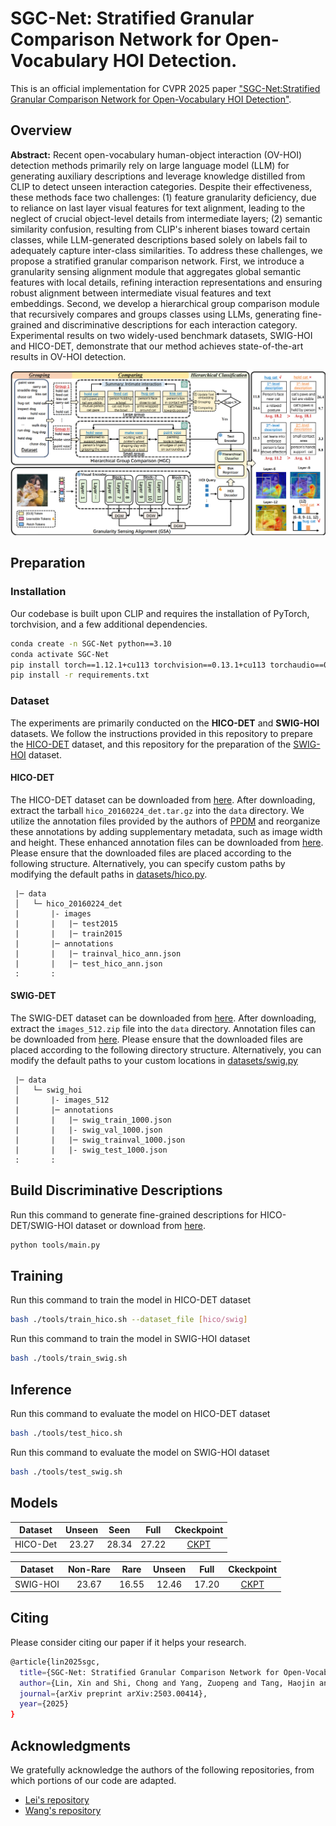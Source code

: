 # SGC-Net: Stratified Granular Comparison Network for Open-Vocabulary HOI Detection.
This is an official implementation for CVPR 2025 paper ["SGC-Net:Stratified Granular Comparison Network for Open-Vocabulary HOI Detection"](https://arxiv.org/pdf/2503.00414).
## Overview
**Abstract:** Recent open-vocabulary human-object interaction (OV-HOI) detection methods primarily rely on large language model (LLM) for generating auxiliary descriptions and leverage knowledge distilled from CLIP to detect unseen interaction categories. Despite their effectiveness, these methods face two challenges: (1) feature granularity deficiency, due to reliance on last layer visual features for text alignment, leading to the neglect of crucial object-level details from intermediate layers; (2) semantic similarity confusion, resulting from CLIP's inherent biases toward certain classes, while LLM-generated descriptions based solely on labels fail to adequately capture inter-class similarities. To address these challenges, we propose a stratified granular comparison network. First, we introduce a granularity sensing alignment module that aggregates global semantic features with local details, refining interaction representations and ensuring robust alignment between intermediate visual features and text embeddings. Second, we develop a hierarchical group comparison module that recursively compares and groups classes using LLMs, generating fine-grained and discriminative descriptions for each interaction category. Experimental results on two widely-used benchmark datasets, SWIG-HOI and HICO-DET, demonstrate that our method achieves state-of-the-art results in OV-HOI detection. 

![GitHub Logo](data/framework.png)

## Preparation

### Installation

Our codebase is built upon CLIP and requires the installation of PyTorch, torchvision, and a few additional dependencies.


```bash
conda create -n SGC-Net python==3.10
conda activate SGC-Net
pip install torch==1.12.1+cu113 torchvision==0.13.1+cu113 torchaudio==0.12.1 --extra-index-url https://download.pytorch.org/whl/cu113
pip install -r requirements.txt
```

### Dataset

The experiments are primarily conducted on the **HICO-DET** and **SWIG-HOI** datasets. We follow the instructions provided in this repository to prepare the [HICO-DET](https://github.com/YueLiao/PPDM) dataset, and this repository for the preparation of the [SWIG-HOI](https://github.com/scwangdyd/large_vocabulary_hoi_detection) dataset.

#### HICO-DET

The HICO-DET dataset can be downloaded from [here](https://drive.google.com/open?id=1QZcJmGVlF9f4h-XLWe9Gkmnmj2z1gSnk). After downloading, extract the tarball `hico_20160224_det.tar.gz` into the `data` directory. We utilize the annotation files provided by the authors of [PPDM](https://github.com/YueLiao/PPDM) and reorganize these annotations by adding supplementary metadata, such as image width and height. These enhanced annotation files can be downloaded from [here](https://drive.google.com/open?id=1lqmevkw8fjDuTqsOOgzg07Kf6lXhK2rg). Please ensure that the downloaded files are placed according to the following structure. Alternatively, you can specify custom paths by modifying the default paths in [datasets/hico.py](./datasets/hico.py).



``` plain
 |─ data
 │   └─ hico_20160224_det
 |       |- images
 |       |   |─ test2015
 |       |   |─ train2015
 |       |─ annotations
 |       |   |─ trainval_hico_ann.json
 |       |   |─ test_hico_ann.json
 :       :
```

#### SWIG-DET

The SWIG-DET dataset can be downloaded from [here](https://swig-data-weights.s3.us-east-2.amazonaws.com/images_512.zip). After downloading, extract the `images_512.zip` file into the `data` directory. Annotation files can be downloaded from [here](https://drive.google.com/open?id=1GxNP99J0KP6Pwfekij_M1Z0moHziX8QN). Please ensure that the downloaded files are placed according to the following directory structure. Alternatively, you can modify the default paths to your custom locations in [datasets/swig.py](./datasets/swig.py)


``` plain
 |─ data
 │   └─ swig_hoi
 |       |- images_512
 |       |─ annotations
 |       |   |─ swig_train_1000.json
 |       |   |- swig_val_1000.json
 |       |   |─ swig_trainval_1000.json
 |       |   |- swig_test_1000.json
 :       :
```
## Build Discriminative Descriptions

Run this command to generate fine-grained descriptions for HICO-DET/SWIG-HOI dataset or download from [here]().

``` bash
python tools/main.py
```


## Training

Run this command to train the model in HICO-DET dataset

``` bash
bash ./tools/train_hico.sh --dataset_file [hico/swig]
```

Run this command to train the model in SWIG-HOI dataset

``` bash
bash ./tools/train_swig.sh
```


## Inference

Run this command to evaluate the model on HICO-DET dataset

``` bash
bash ./tools/test_hico.sh
```

Run this command to evaluate the model on SWIG-HOI dataset

``` bash
bash ./tools/test_swig.sh
```

## Models

| Dataset  | Unseen | Seen  | Full  | Ckeckpoint |
|:----------:|:--------:|:-------:|:-------:|:-------------:|
| HICO-Det | 23.27  | 28.34 | 27.22 |  [CKPT](https://pan.baidu.com/s/1E6F_aG_VTk-s93_DtRW57Q?pwd=guzd) |


| Dataset  | Non-Rare | Rare  | Unseen | Full  | Ckeckpoint |
|:--------:|:--------:|:-----:|:------:|:-----:|:-----------:|
| SWIG-HOI | 23.67    | 16.55 | 12.46  | 17.20 |[CKPT]()   |

## Citing
Please consider citing our paper if it helps your research.
```bash
@article{lin2025sgc,
  title={SGC-Net: Stratified Granular Comparison Network for Open-Vocabulary HOI Detection},
  author={Lin, Xin and Shi, Chong and Yang, Zuopeng and Tang, Haojin and Zhou, Zhili},
  journal={arXiv preprint arXiv:2503.00414},
  year={2025}
} 
```

## Acknowledgments 
We gratefully acknowledge the authors of the following repositories, from which portions of our code are adapted.
+ [Lei's repository](https://github.com/ltttpku/CMD-SE-release)
+ [Wang's repository](https://github.com/scwangdyd/promting_hoi) 

